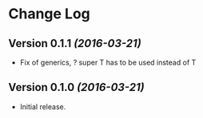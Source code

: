 Change Log
==========

Version 0.1.1 *(2016-03-21)*
----------------------------

* Fix of generics, ? super T has to be used instead of T

Version 0.1.0 *(2016-03-21)*
----------------------------

* Initial release.